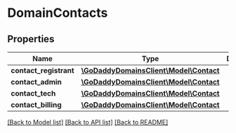 # DomainContacts

## Properties
Name | Type | Description | Notes
------------ | ------------- | ------------- | -------------
**contact_registrant** | [**\GoDaddyDomainsClient\Model\Contact**](Contact.md) |  | 
**contact_admin** | [**\GoDaddyDomainsClient\Model\Contact**](Contact.md) |  | [optional] 
**contact_tech** | [**\GoDaddyDomainsClient\Model\Contact**](Contact.md) |  | [optional] 
**contact_billing** | [**\GoDaddyDomainsClient\Model\Contact**](Contact.md) |  | [optional] 

[[Back to Model list]](../../README.md#documentation-for-models) [[Back to API list]](../../README.md#documentation-for-api-endpoints) [[Back to README]](../../README.md)


